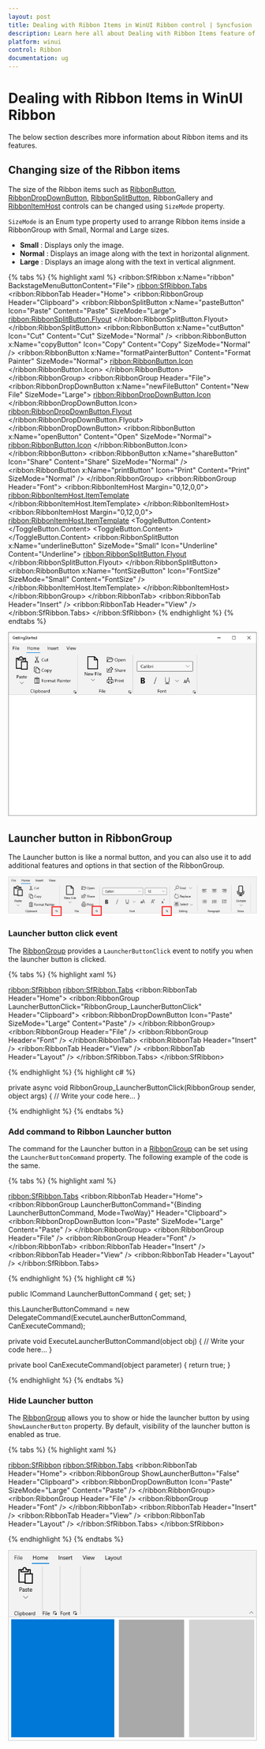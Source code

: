 ```yaml
---
layout: post
title: Dealing with Ribbon Items in WinUI Ribbon control | Syncfusion
description: Learn here all about Dealing with Ribbon Items feature of Syncfusion WinUI Ribbon(sfRibbon) control and more.
platform: winui
control: Ribbon
documentation: ug
---
```


# Dealing with Ribbon Items in WinUI Ribbon

The below section describes more information about Ribbon items and its features.

## Changing size of the Ribbon items

The size of the Ribbon items such as [RibbonButton](https://help.syncfusion.com/cr/winui/Syncfusion.UI.Xaml.Ribbon.RibbonButton.html), [RibbonDropDownButton](https://help.syncfusion.com/cr/winui/Syncfusion.UI.Xaml.Ribbon.RibbonDropDownButton.html), [RibbonSplitButton](https://help.syncfusion.com/cr/winui/Syncfusion.UI.Xaml.Ribbon.RibbonSplitButton.html), RibbonGallery and [RibbonItemHost](https://help.syncfusion.com/cr/winui/Syncfusion.UI.Xaml.Ribbon.RibbonItemHost.html) controls can be changed using `SizeMode` property.

`SizeMode` is an Enum type property used to arrange Ribbon items inside a RibbonGroup with Small, Normal and Large sizes. 

* **Small** : Displays only the image.
* **Normal** : Displays an image along with the text in horizontal alignment.
* **Large** : Displays an image along with the text in vertical alignment.

{% tabs %}
{% highlight xaml %}
<ribbon:SfRibbon x:Name="ribbon"
                 BackstageMenuButtonContent="File">
    <ribbon:SfRibbon.Tabs>
        <ribbon:RibbonTab Header="Home">
            <ribbon:RibbonGroup Header="Clipboard">
                <ribbon:RibbonSplitButton x:Name="pasteButton"
                                          Icon="Paste"
                                          Content="Paste"
                                          SizeMode="Large">
                    <ribbon:RibbonSplitButton.Flyout>
                        <MenuFlyout>
                            <MenuFlyoutItem Text="Paste" />
                            <MenuFlyoutItem Text="Paste Special" />
                            <MenuFlyoutItem Text="Set Default Paste" />
                        </MenuFlyout>
                    </ribbon:RibbonSplitButton.Flyout>
                </ribbon:RibbonSplitButton>
                <ribbon:RibbonButton x:Name="cutButton"
                                     Icon="Cut"
                                     Content="Cut"
                                     SizeMode="Normal" />
                <ribbon:RibbonButton x:Name="copyButton"
                                     Icon="Copy"
                                     Content="Copy"
                                     SizeMode="Normal" />
                <ribbon:RibbonButton x:Name="formatPainterButton"
                                     Content="Format Painter"
                                     SizeMode="Normal">
                    <ribbon:RibbonButton.Icon>
                        <FontIcon Glyph="&#xF0E3;" />
                    </ribbon:RibbonButton.Icon>
                </ribbon:RibbonButton>
            </ribbon:RibbonGroup>
            <ribbon:RibbonGroup Header="File">
                <ribbon:RibbonDropDownButton x:Name="newFileButton"
                                             Content="New File"
                                             SizeMode="Large">
                    <ribbon:RibbonDropDownButton.Icon>
                        <FontIcon Glyph="&#xE7C3;" />
                    </ribbon:RibbonDropDownButton.Icon>
                    <ribbon:RibbonDropDownButton.Flyout>
                        <MenuFlyout>
                            <MenuFlyoutItem Text="Empty File" />
                            <MenuFlyoutItem Text="Template File" />
                        </MenuFlyout>
                    </ribbon:RibbonDropDownButton.Flyout>
                </ribbon:RibbonDropDownButton>
                <ribbon:RibbonButton x:Name="openButton"
                                     Content="Open"
                                     SizeMode="Normal">
                    <ribbon:RibbonButton.Icon>
                        <FontIcon FontFamily="Segoe MDL2 Assets"
                                  Glyph="&#xED25;" />
                    </ribbon:RibbonButton.Icon>
                </ribbon:RibbonButton>
                <ribbon:RibbonButton x:Name="shareButton"
                                     Icon="Share"
                                     Content="Share"
                                     SizeMode="Normal" />
                <ribbon:RibbonButton x:Name="printButton"
                                     Icon="Print"
                                     Content="Print"
                                     SizeMode="Normal" />
            </ribbon:RibbonGroup>
            <ribbon:RibbonGroup Header="Font">
                <ribbon:RibbonItemHost Margin="0,12,0,0">
                    <ribbon:RibbonItemHost.ItemTemplate>
                        <ComboBox x:Name="FontComboBox"
                                  PlaceholderText="Select Font"
                                  PlaceholderForeground="#A2A2A2"
                                  Width="173">
                            <ComboBoxItem Content="Calibri"
                                          IsSelected="True" />
                            <ComboBoxItem Content="Arial" />
                            <ComboBoxItem Content="Segoe UI" />
                        </ComboBox>
                    </ribbon:RibbonItemHost.ItemTemplate>
                </ribbon:RibbonItemHost>
                <ribbon:RibbonItemHost Margin="0,12,0,0">
                    <ribbon:RibbonItemHost.ItemTemplate>
                        <StackPanel Orientation="Horizontal">
                            <ToggleButton x:Name="Bold"
                                          Background="{ThemeResource SystemChromeLowColor}">
                                <ToggleButton.Content>
                                    <SymbolIcon Symbol="Bold" />
                                </ToggleButton.Content>
                            </ToggleButton>
                            <ToggleButton x:Name="Italic"
                                          Background="{ThemeResource SystemChromeLowColor}">
                                <ToggleButton.Content>
                                    <SymbolIcon Symbol="Italic" />
                                </ToggleButton.Content>
                            </ToggleButton>
                            <ribbon:RibbonSplitButton x:Name="underlineButton"
                                                      SizeMode="Small"
                                                      Icon="Underline"
                                                      Content="Underline">
                                <ribbon:RibbonSplitButton.Flyout>
                                    <MenuFlyout>
                                        <MenuFlyoutItem Text="Underline" />
                                        <MenuFlyoutItem Text="Double underline" />
                                        <MenuFlyoutItem Text="Thick underline" />
                                        <MenuFlyoutItem Text="Dotted underline" />
                                    </MenuFlyout>
                                </ribbon:RibbonSplitButton.Flyout>
                            </ribbon:RibbonSplitButton>
                            <ribbon:RibbonButton x:Name="fontSizeButton"
                                                 Icon="FontSize"
                                                 SizeMode="Small"
                                                 Content="FontSize" />
                        </StackPanel>
                    </ribbon:RibbonItemHost.ItemTemplate>
                </ribbon:RibbonItemHost>
            </ribbon:RibbonGroup>
        </ribbon:RibbonTab>
        <ribbon:RibbonTab Header="Insert" />
        <ribbon:RibbonTab Header="View" />
    </ribbon:SfRibbon.Tabs>
</ribbon:SfRibbon>
{% endhighlight %} 
{% endtabs %}

![SizeMode setting with Ribbon items](RibbonItems-images/RibbonItems-image1.png)

## Launcher button in RibbonGroup 

The Launcher button is like a normal button, and you can also use it to add additional features and options in that section of the RibbonGroup.

![Launcher button in RibbonGroup](RibbonItems-images/RibbonItems-image2.png)

### Launcher button click event

The [RibbonGroup](https://help.syncfusion.com/cr/winui/Syncfusion.UI.Xaml.Ribbon.RibbonGroup.html) provides a `LauncherButtonClick` event to notify you when the launcher button is clicked.

{% tabs %}
{% highlight xaml %}

<ribbon:SfRibbon>
    <ribbon:SfRibbon.Tabs>
        <ribbon:RibbonTab Header="Home">
            <ribbon:RibbonGroup LauncherButtonClick="RibbonGroup_LauncherButtonClick"
                                Header="Clipboard">
                <ribbon:RibbonDropDownButton Icon="Paste"
                                             SizeMode="Large"
                                             Content="Paste" />
            </ribbon:RibbonGroup>
            <ribbon:RibbonGroup Header="File" />
            <ribbon:RibbonGroup Header="Font" />
        </ribbon:RibbonTab>
        <ribbon:RibbonTab Header="Insert" />
        <ribbon:RibbonTab Header="View" />
        <ribbon:RibbonTab Header="Layout" />
    </ribbon:SfRibbon.Tabs>
</ribbon:SfRibbon>

{% endhighlight %} 
{% highlight c# %}

private async void RibbonGroup_LauncherButtonClick(RibbonGroup sender, object args)
{
     // Write your code here...
}

{% endhighlight %}
{% endtabs %}

### Add command to Ribbon Launcher button

The command for the Launcher button in a [RibbonGroup](https://help.syncfusion.com/cr/winui/Syncfusion.UI.Xaml.Ribbon.RibbonGroup.html) can be set using the `LauncherButtonCommand` property. The following example of the code is the same.

{% tabs %}
{% highlight xaml %}

<ribbon:SfRibbon.Tabs>
    <ribbon:RibbonTab Header="Home">
        <ribbon:RibbonGroup LauncherButtonCommand="{Binding LauncherButtonCommand, Mode=TwoWay}" 
                            Header="Clipboard">
            <ribbon:RibbonDropDownButton Icon="Paste"
                                         SizeMode="Large"
                                         Content="Paste" />
        </ribbon:RibbonGroup>
        <ribbon:RibbonGroup Header="File" />
        <ribbon:RibbonGroup Header="Font" />
    </ribbon:RibbonTab>
    <ribbon:RibbonTab Header="Insert" />
    <ribbon:RibbonTab Header="View" />
    <ribbon:RibbonTab Header="Layout" />
</ribbon:SfRibbon.Tabs>

{% endhighlight %} 
{% highlight c# %}

public ICommand LauncherButtonCommand { get; set; }

 this.LauncherButtonCommand = new DelegateCommand(ExecuteLauncherButtonCommand, CanExecuteCommand);

private void ExecuteLauncherButtonCommand(object obj)
{
    // Write your code here...
}

private bool CanExecuteCommand(object parameter)
{
    return true;
}

{% endhighlight %}
{% endtabs %}

### Hide Launcher button

The [RibbonGroup](https://help.syncfusion.com/cr/winui/Syncfusion.UI.Xaml.Ribbon.RibbonGroup.html) allows you to show or hide the launcher button by using `ShowLauncherButton` property. By default, visibility of the launcher button is enabled as true.

{% tabs %}
{% highlight xaml %}

<ribbon:SfRibbon>
    <ribbon:SfRibbon.Tabs>
        <ribbon:RibbonTab Header="Home">
            <ribbon:RibbonGroup ShowLauncherButton="False"
                                Header="Clipboard">
                <ribbon:RibbonDropDownButton Icon="Paste"
                                             SizeMode="Large"
                                             Content="Paste" />
            </ribbon:RibbonGroup>
            <ribbon:RibbonGroup Header="File" />
            <ribbon:RibbonGroup Header="Font" />
        </ribbon:RibbonTab>
        <ribbon:RibbonTab Header="Insert" />
        <ribbon:RibbonTab Header="View" />
        <ribbon:RibbonTab Header="Layout" />
    </ribbon:SfRibbon.Tabs>
</ribbon:SfRibbon>

{% endhighlight %} 
{% endtabs %}

![Hide Launcher button in RibbonGroup](RibbonItems-images/RibbonItems-image3.png)








